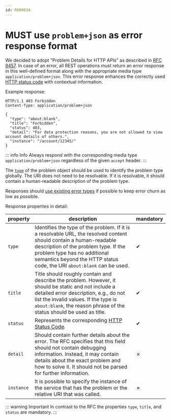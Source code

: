 ```yaml
---
id: R000034
---
```


# MUST use `problem+json` as error response format

We decided to adopt "Problem Details for HTTP APIs" as described in [RFC 9457](https://tools.ietf.org/html/rfc9457).
In case of an error, all REST operations must return an error response in this well-defined format along with the appropriate media type `application/problem+json`. This error response enhances the correctly used [HTTP status code](../../../http/status-codes/rules/must-use-standard-http-status-codes.md) with contextual information.

Example response:

```http
HTTP/1.1 403 Forbidden
Content-Type: application/problem+json

{
  "type": "about:blank",
  "title": "Forbidden",
  "status": 403,
  "detail": "For data protection reasons, you are not allowed to view account details of others.",
  "instance": "/account/12345/"
}
```

::: info Info
Always respond with the corresponding media type `application/problem+json` regardless of the given `accept` header.
:::

The [`type`](https://www.rfc-editor.org/rfc/rfc9457#section-3.1.1) of the problem object should be used to identify the problem type globally.
The URI does not need to be resolvable. If it is resolvable, it should contain a human-readable description of the problem type.

Responses should [use existing error types](./should-use-existing-problem-types.md) if possible to keep error churn as low as possible.

Response properties in detail:

| property   | description                                                                                                                                                                                                                                                          | mandatory |
| ---------- |----------------------------------------------------------------------------------------------------------------------------------------------------------------------------------------------------------------------------------------------------------------------| --------- |
| `type`     | Identifies the type of the problem. If it is a resolvable URL, the resolved content should contain a human-readable description of the problem type. If the problem type has no additional semantics beyond the HTTP status code, the URI `about:blank` can be used. | ✔         |
| `title`    | Title should roughly contain and describe the problem. However, it should be static and not include a detailed error description, e.g., do not list the invalid values. If the type is `about:blank`, the reason phrase of the status should be used as title.       | ✔         |
| `status`   | Represents the corresponding [HTTP Status Code](../../../http/status-codes/rules/must-use-standard-http-status-codes.md).                                                                                                                                            | ✔         |
| `detail`   | Should contain further details about the error. The RFC specifies that this field should not contain debugging information. Instead, it may contain details about the exact problem and how to solve it. It should not be parsed for further information.            | ✗         |
| `instance` | It is possible to specify the instance of the service that has the problem or the relative URI that was called.                                                                                                                                                      | ✗         |

::: warning Important
In contrast to the RFC the properties `type`, `title`, and `status` are mandatory.
:::
